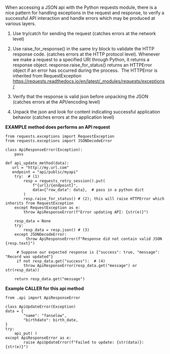 When accessing a JSON api with the Python requests module, there is a nice pattern for handling exceptions in the request and response, to verify a successful API interaction and handle errors which may be produced at various layers.

1) Use try/catch for sending the request (catches errors at the network level)
2) Use raise_for_response() in the same try block to validate the HTTP response code. (catches errors at the HTTP protocol level). Whenever we make a request to a specified URI through Python, it returns a response object.
response.raise_for_status() returns an HTTPError object if an error has occurred during the process.  The HTTPError is inherited from RequestException
https://requests.readthedocs.io/en/latest/_modules/requests/exceptions/

3) Verify that the response is valid json before unpacking the JSON (catches errors at the API/encoding level)
4) Unpack the json and look for content indicating successful application behavior (catches errors at the application level)

**EXAMPLE method does performs an API request**
```
from requests.exceptions import RequestException
from requests.exceptions import JSONDecodeError

class ApiResponseError(Exception):
    pass

def api_update_method(data):
   url = "http://my.url.com"
   endpoint = "api/public/myapi"
    try:  # (1)
        resp = requests_retry_session().put(
            f"{url}/{endpoint}",
            data={"row_data": data},  # pass in a python dict
        )
        resp.raise_for_status() # (2); this will raise HTTPError which inherits from RequestException
    except RequestException as e:
        throw ApiResponseError(f"Error updating API: {str(e)}")

    resp_data = None
    try:
        resp_data = resp.json() # (3)
    except JSONDecodeError:
         throw ApiResponseError(f"Response did not contain valid JSON {resp.text}")

     # Suppose our expected response is {"success": true, "message": "Record was updated"}
     if not resp_data.get("success"):  # (4)
        throw ApiResponseError(resp_data.get("message") or str(resp_data))

    return resp_data.get("message")
```

**Example CALLER for this api method**
```
from .api import ApiResponseError

class ApiUpdateError(Exception)
data = {
        "name": "fanselow",
        "birthdate": birth_date,
}
try:
    api_put( )
except ApiResponseError as e:
        raise ApiUpdateError(f"Failed to update: {str(data)}: {str(e)}")
```
